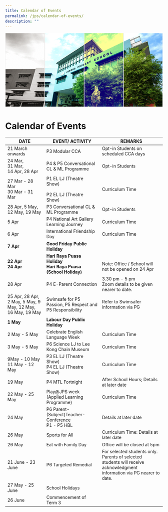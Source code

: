 ```yaml
---
title: Calendar of Events
permalink: /jps/calendar-of-events/
description: ""
---
```

![](/images/Banner.png)

Calendar of Events
==================

| DATE        | EVENT/ ACTIVITY | REMARKS |
| ------------ | -------- | -------- |
| 21 March onwards    | P3 Modular CCA    | Opt-in Students on scheduled CCA days     |
| 24 Mar, <br>31 Mar,<br>14 Apr, 28 Apr   | P4 & P5 Conversational CL & ML Programme    | Opt-in Students     |
| 27 Mar - 28 Mar <br>30 Mar - 31 Mar   | P1 EL LJ (Theatre Show)<br><br> P2 EL LJ (Theatre Show)    | Curriculum Time   |
|28 Apr, 5 May,<br>12 May, 19 May   | P3 Conversational CL & ML Programme    | Opt-in Students     |
| 5 Apr   | P4 National Art Gallery Learning Journey    | Curriculum Time     |
| 6 Apr   | International Friendship Day    | Curriculum Time     |
| <b>7 Apr</b>   |<b> Good Friday Public Holiday</b>   |     |
| <b>22 Apr<br>24 Apr</b>  | <b>Hari Raya Puasa Holiday<br>Hari Raya Puasa (School Holiday)</b>    | <br> Note: Office / School will not be opened on 24 Apr|
| 28 Apr   | P4 E-Parent Connection    | 3.30 pm - 5 pm <br> Zoom details to be given nearer to date.     |
| 25 Apr, 28 Apr, 2 May, 5 May, 9 May, 12 May, 16 May, 19 May   | Swimsafe for P5 Passion, P5 Respect and P5 Responsibility     | Refer to Swimsafer information via PG    | 
| <b> 1 May</b>   | <b>Labour Day Public Holiday    </b>|    |
| 2 May - 5 May   | Celebrate English Language Week     |  Curriculum Time    |
| 3 May - 5 May   | P6 Science LJ to Lee Kong Chain Museum   | Curriculum Time   |
| 9May - 10 May<br> 11 May - 12 May   | P3 EL LJ (Theatre Show) <br> P4 EL LJ (Theatre Show)   | Curriculum Time   |
| 19 May   | P4 MTL Fortnight   | After School Hours; Details at later date   |
| 22 May - 25 May   | Play@JPS week (Applied Learning Programme)   | Curriculum Time   |
| 24 May   | P6 Parent-(Subject)Teacher-Conference <br> P1 - P5 HBL   | Details at later date   |
| 26 May    | Sports for All   | Curriculum Time: Details at later date   |
| 26 May    | Eat with Family Day   | Office will be closed at 5pm   |
| 21 June - 23 June    | P6 Targeted Remedial   | For selected students only. <br>Parents of selected students will receive acknowledgment information via PG nearer to date.   |
| 27 May - 25 June   | School Holidays    |    |
| 26 June    | Commencement of Term 3   |   |